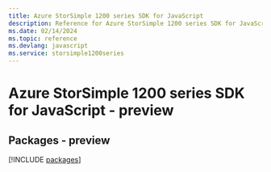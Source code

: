 ```yaml
---
title: Azure StorSimple 1200 series SDK for JavaScript
description: Reference for Azure StorSimple 1200 series SDK for JavaScript
ms.date: 02/14/2024
ms.topic: reference
ms.devlang: javascript
ms.service: storsimple1200series
---
```

# Azure StorSimple 1200 series SDK for JavaScript - preview
## Packages - preview
[!INCLUDE [packages](storsimple-1200-series-index.md)]